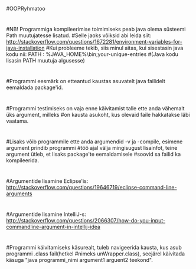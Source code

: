#OOPRyhmatoo
#
#NB! Programmiga kompileerimise toimimiseks peab java olema süsteemi Path muutujatesse lisatud.
#Selle jaoks võiksid abi leida siit: http://stackoverflow.com/questions/1672281/environment-variables-for-java-installation
#Kui probleeme tekib, siis minul aitas, kui sisestasin java kodu nii: PATH      : %JAVA_HOME%\bin;your-unique-entries
#(Java kodu lisasin PATH muutuja algusesse)
#
#Programmi eesmärk on etteantud kaustas asuvatelt java failidelt eemaldada package'id.
#
#Programmi testimiseks on vaja enne käivitamist talle ette anda vähemalt üks argument, milleks
#on kausta asukoht, kus olevaid faile hakkatakse läbi vaatama.
#
#Lisaks võib programmile ette anda argumendid -v ja -compile, esimene argument prindib programmi
#töö ajal välja mingisugust lisainfot, teine argument ütleb, et lisaks package'te eemaldamisele 
#soovid sa failid ka kompileerida.
#
#Argumentide lisamine Eclipse'is: http://stackoverflow.com/questions/19646719/eclipse-command-line-arguments
#
#Argumentide lisamine IntelliJ-s: http://stackoverflow.com/questions/2066307/how-do-you-input-commandline-argument-in-intellij-idea
#
#Programmi käivitamiseks käsurealt, tuleb navigeerida kausta, kus asub programmi .class fail(hetkel 
#nimeks unWrapper.class), seejärel käivitada käsuga "java programmi_nimi argument1 arguent2 teekond".
